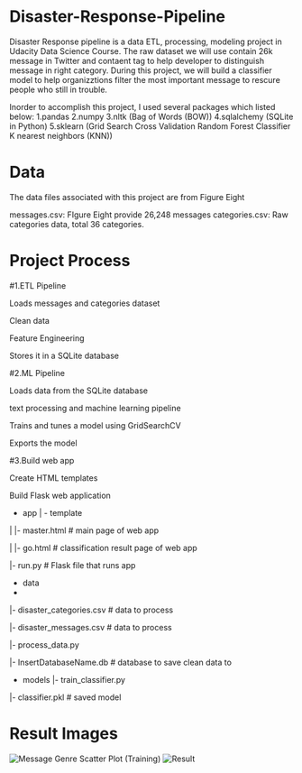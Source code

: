 # Disaster-Response-Pipeline
Disaster Response pipeline is a data ETL, processing, modeling project in Udacity Data Science Course. The raw dataset we will use contain 26k message in Twitter and contaent tag to help developer to distinguish message in right category. During this project, we will build a classifier model to help organizztions filter the most important message to rescure people who still in trouble.

Inorder to accomplish this project, I used several packages which listed below:
1.pandas
2.numpy
3.nltk (Bag of Words (BOW))
4.sqlalchemy (SQLite in Python)
5.sklearn (Grid Search Cross Validation Random Forest Classifier K nearest neighbors (KNN))


# Data

The data files associated with this project are from Figure Eight

messages.csv: FIgure Eight provide 26,248 messages
categories.csv: Raw categories data, total 36 categories.

# Project Process

#1.ETL Pipeline

Loads messages and categories dataset

Clean data

Feature Engineering

Stores it in a SQLite database




#2.ML Pipeline

Loads data from the SQLite database

text processing and machine learning pipeline

Trains and tunes a model using GridSearchCV

Exports the model


#3.Build web app

Create HTML templates

Build Flask web application



- app
| - template

| |- master.html  # main page of web app

| |- go.html  # classification result page of web app

|- run.py  # Flask file that runs app


- data
- 
|- disaster_categories.csv  # data to process 

|- disaster_messages.csv  # data to process

|- process_data.py

|- InsertDatabaseName.db   # database to save clean data to

- models
|- train_classifier.py

|- classifier.pkl  # saved model 


# Result Images
![Message Genre Scatter Plot (Training)](https://user-images.githubusercontent.com/98485051/167718906-c80a5579-8c60-404e-8619-1129fc274a2f.png)
![Result](https://user-images.githubusercontent.com/98485051/167719050-cd1e7c3f-c73a-4c7c-a21b-1491c50c13c7.png)
